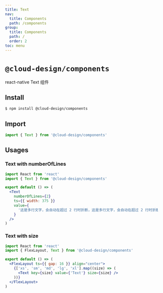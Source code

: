 ```yaml
---
title: Text
nav:
  title: Components
  path: /components
group:
  title: Components
  path: /
  order: 2
toc: menu
---
```


# `@cloud-design/components`

react-native Text 组件

## Install

```sh
$ npm install @cloud-design/components
```

## Import

```js
import { Text } from '@cloud-design/components'
```

## Usages

### Text with numberOfLines

```jsx
import React from 'react'
import { Text } from '@cloud-design/components'

export default () => (
  <Text
    numberOfLines={2}
    ts={{ width: 375 }}
    value={
      '这是多行文字，会自动在超过 2 行时折断，这是多行文字，会自动在超过 2 行时折断，这是多行文字，会自动在超过 2 行时折断'
    }
  />
)
```

### Text with size

```jsx
import React from 'react'
import { FlexLayout, Text } from '@cloud-design/components'

export default () => (
  <FlexLayout ts={{ gap: 16 }} align="center">
    {['xs', 'sm', 'md', 'lg', 'xl'].map((size) => (
      <Text key={size} value={'Text'} size={size} />
    ))}
  </FlexLayout>
)
```
